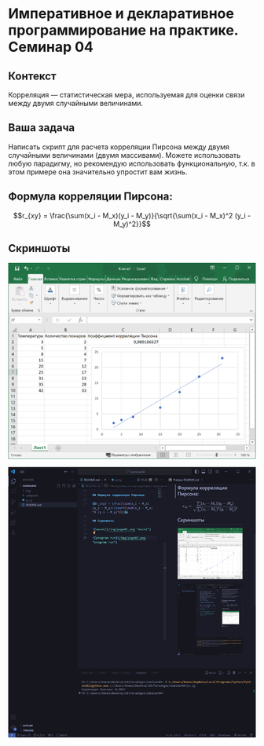 # Императивное и декларативное программирование на практике. Семинар 04


## Контекст

Корреляция — статистическая мера, используемая для оценки
связи между двумя случайными величинами.

## Ваша задача

Написать скрипт для расчета корреляции Пирсона между
двумя случайными величинами (двумя массивами). Можете
использовать любую парадигму, но рекомендую использовать
функциональную, т.к. в этом примере она значительно
упростит вам жизнь.

## Формула корреляции Пирсона:

$$r_{xy} = \frac{\sum(x_i - M_x)(y_i - M_y)}{\sqrt{\sum(x_i - M_x)^2 (y_i - M_y)^2}}$$

## Скриншоты

![excel](/img/page01.png "excel")

![program run](/img/page02.png "program run")